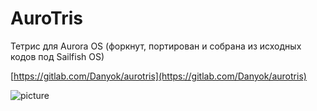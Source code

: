 AuroTris
===================

Тетрис для Aurora OS (форкнут, портирован и собрана из исходных кодов под Sailfish OS)

[https://gitlab.com/Danyok/aurotris](https://gitlab.com/Danyok/aurotris)

![picture](../data/io.github.danyok96.aurotris.png)